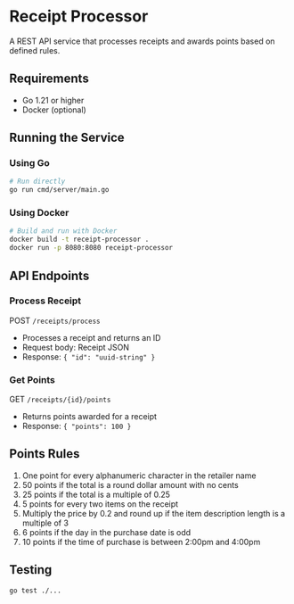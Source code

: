 # Receipt Processor

A REST API service that processes receipts and awards points based on defined rules.

## Requirements

- Go 1.21 or higher
- Docker (optional)

## Running the Service

### Using Go

```bash
# Run directly
go run cmd/server/main.go
```

### Using Docker

```bash
# Build and run with Docker
docker build -t receipt-processor .
docker run -p 8080:8080 receipt-processor
```

## API Endpoints

### Process Receipt
POST `/receipts/process`
- Processes a receipt and returns an ID
- Request body: Receipt JSON
- Response: `{ "id": "uuid-string" }`

### Get Points
GET `/receipts/{id}/points`
- Returns points awarded for a receipt
- Response: `{ "points": 100 }`

## Points Rules

1. One point for every alphanumeric character in the retailer name
2. 50 points if the total is a round dollar amount with no cents
3. 25 points if the total is a multiple of 0.25
4. 5 points for every two items on the receipt
5. Multiply the price by 0.2 and round up if the item description length is a multiple of 3
6. 6 points if the day in the purchase date is odd
7. 10 points if the time of purchase is between 2:00pm and 4:00pm

## Testing

```bash
go test ./...
```